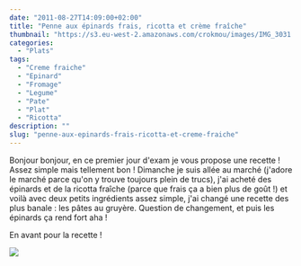 ```yaml
---
date: "2011-08-27T14:09:00+02:00"
title: "Penne aux épinards frais, ricotta et crème fraîche"
thumbnail: "https://s3.eu-west-2.amazonaws.com/crokmou/images/IMG_3031.jpg"
categories:
  - "Plats"
tags:
  - "Creme fraiche"
  - "Epinard"
  - "Fromage"
  - "Legume"
  - "Pate"
  - "Plat"
  - "Ricotta"
description: ""
slug: "penne-aux-epinards-frais-ricotta-et-creme-fraiche"
---
```


Bonjour bonjour, en ce premier jour d'exam je vous propose une recette ! Assez simple mais tellement bon ! Dimanche je suis allée au marché (j'adore le marché parce qu'on y trouve toujours plein de trucs), j'ai acheté des épinards et de la ricotta fraîche (parce que frais ça a bien plus de goût !) et voilà avec deux petits ingrédients assez simple, j'ai changé une recette des plus banale : les pâtes au gruyère. Question de changement, et puis les épinards ça rend fort aha !

En avant pour la recette !

[![](http://4.bp.blogspot.com/-pGqSxN938MY/Tqmk2hOH4fI/AAAAAAAABBc/_fzkW3Zkoig/s1600/Penne+ricotta+epinards.jpg)](http://4.bp.blogspot.com/-pGqSxN938MY/Tqmk2hOH4fI/AAAAAAAABBc/_fzkW3Zkoig/s1600/Penne+ricotta+epinards.jpg)

